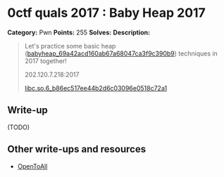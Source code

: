 # 0ctf quals 2017 : Baby Heap 2017

**Category:** Pwn
**Points:** 255
**Solves:** 
**Description:**

> Let's practice some basic heap ([babyheap_69a42acd160ab67a68047ca3f9c390b9](./babyheap_69a42acd160ab67a68047ca3f9c390b9)) techniques in 2017 together!
> 
> 
> 202.120.7.218:2017
> 
> 
> [libc.so.6_b86ec517ee44b2d6c03096e0518c72a1](./libc.so.6_b86ec517ee44b2d6c03096e0518c72a1)

## Write-up

(TODO)

## Other write-ups and resources

* [OpenToAll](http://uaf.io/exploitation/2017/03/19/0ctf-Quals-2017-BabyHeap2017.html)
